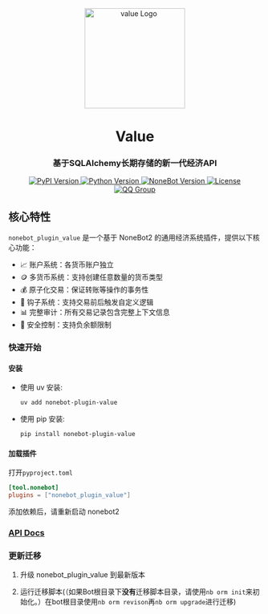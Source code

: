<div align="center">
  <a href="https://github.com/JohnRichard4096/nonebot_plugin_value/">
    <img src="https://github.com/user-attachments/assets/b5162036-5b17-4cf4-b0cb-8ec842a71bc6" width="200" alt="value Logo">
  </a>
  <h1>Value</h1>
  <h3>基于SQLAlchemy长期存储的新一代经济API</h3>

  <p>
    <a href="https://pypi.org/project/nonebot-plugin-value/">
      <img src="https://img.shields.io/pypi/v/nonebot-plugin-value?color=blue&style=flat-square" alt="PyPI Version">
    </a>
    <a href="https://www.python.org/">
      <img src="https://img.shields.io/badge/python-3.10+-blue?logo=python&style=flat-square" alt="Python Version">
    </a>
    <a href="https://nonebot.dev/">
      <img src="https://img.shields.io/badge/nonebot2-2.4.0+-blue?style=flat-square" alt="NoneBot Version">
    </a>
    <a href="LICENSE">
      <img src="https://img.shields.io/github/license/JohnRichard4096/nonebot_plugin_value?style=flat-square" alt="License">
    </a>
    <a href="https://qm.qq.com/q/PFcfb4296m">
      <img src="https://img.shields.io/badge/QQ%E7%BE%A4-1002495699-blue?style=flat-square" alt="QQ Group">
    </a>
  </p>
</div>

## 核心特性

`nonebot_plugin_value` 是一个基于 NoneBot2 的通用经济系统插件，提供以下核心功能：

- 📈 账户系统：各货币账户独立
- 🪙 多货币系统：支持创建任意数量的货币类型
- 💰 原子化交易：保证转账等操作的事务性
- 🔁 钩子系统：支持交易前后触发自定义逻辑
- 📊 完整审计：所有交易记录包含完整上下文信息
- 🔐 安全控制：支持负余额限制

### 快速开始

#### 安装

- 使用 uv 安装:

  ```bash
  uv add nonebot-plugin-value
  ```

- 使用 pip 安装:

  ```bash
  pip install nonebot-plugin-value
  ```

#### 加载插件

打开`pyproject.toml`

```toml
[tool.nonebot]
plugins = ["nonebot_plugin_value"]
```

添加依赖后，请重新启动 nonebot2

### [API Docs](docs/api.md)

### 更新迁移

1. 升级 nonebot_plugin_value 到最新版本

2. 运行迁移脚本(（如果Bot根目录下**没有**迁移脚本目录，请使用`nb orm init`来初始化。）在bot根目录使用`nb orm revison`再`nb orm upgrade`进行迁移)
